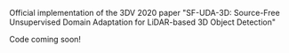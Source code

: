 Official implementation of the 3DV 2020 paper "SF-UDA-3D: Source-Free Unsupervised Domain Adaptation for LiDAR-based 3D Object Detection"

Code coming soon!
